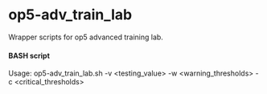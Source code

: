# op5-adv_train_lab
Wrapper scripts for op5 advanced training lab.



#### BASH script
Usage: op5-adv_train_lab.sh -v <testing_value> -w <warning_thresholds> -c <critical_thresholds>


